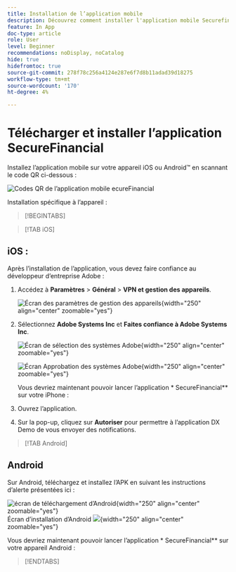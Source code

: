 ```yaml
---
title: Installation de l’application mobile
description: Découvrez comment installer l'application mobile Securefinancial utilisée dans le L535 Summit Lab.
feature: In App
doc-type: article
role: User
level: Beginner
recommendations: noDisplay, noCatalog
hide: true
hidefromtoc: true
source-git-commit: 278f78c256a4124e287e6f7d8b11adad39d18275
workflow-type: tm+mt
source-wordcount: '170'
ht-degree: 4%

---
```



# Télécharger et installer l’application SecureFinancial

Installez l’application mobile sur votre appareil iOS ou Android™ en scannant le code QR ci-dessous :

![Codes QR de l’application mobile ecureFinancial](/help/summit-lab-assets/assets/dx-demo-app-qr-codes.png)

Installation spécifique à l’appareil :

>[!BEGINTABS]

>[!TAB iOS]

## iOS :

Après l’installation de l’application, vous devez faire confiance au développeur d’entreprise Adobe :

1. Accédez à **Paramètres** > **Général** > **VPN et gestion des appareils**.

   ![Écran des paramètres de gestion des appareils](/help/summit/l820-lab-workbook/assets/1-2-2-device-management-screen.PNG "Écran des paramètres de gestion des appareils"){width="250" align="center" zoomable="yes"}

1. Sélectionnez **Adobe Systems Inc** et **Faites confiance à Adobe Systems Inc**.

   ![Écran de sélection des systèmes Adobe](/help/summit/l820-lab-workbook/assets/1-2-3-adobe-systems.PNG "Écran de sélection des systèmes Adobe"){width="250" align="center" zoomable="yes"}
   <br>

   ![Écran Approbation des systèmes Adobe](/help/summit/l820-lab-workbook/assets/1-2-4-trust-adobe.PNG){width="250" align="center" zoomable="yes"}

   Vous devriez maintenant pouvoir lancer l’application * SecureFinancial** sur votre iPhone :

1. Ouvrez l’application.

1. Sur la pop-up, cliquez sur **Autoriser** pour permettre à l’application DX Demo de vous envoyer des notifications.


>[!TAB Android]

## Android

Sur Android, téléchargez et installez l’APK en suivant les instructions d’alerte présentées ici :

![écran de téléchargement d’Android](/help/summit/l820-lab-workbook/assets/1-2-5-android-download.jpg "écran de téléchargement d’Android"){width="250" align="center" zoomable="yes"}
<br>
Écran d’installation d’Android ![](/help/summit/l820-lab-workbook/assets/1-2-6-android-installation.jpg){width="250" align="center" zoomable="yes"}

Vous devriez maintenant pouvoir lancer l’application * SecureFinancial** sur votre appareil Android :

>[!ENDTABS]
